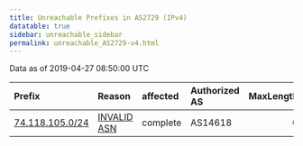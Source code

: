 ```yaml
---
title: Unreachable Prefixes in AS2729 (IPv4)
datatable: true
sidebar: unreachable_sidebar
permalink: unreachable_AS2729-v4.html
---
```


Data as of 2019-04-27 08:50:00 UTC


<div class="datatable-begin"></div>

| Prefix                                                   | Reason                                                                                                | affected   | Authorized AS   |   MaxLength | Anchor                           |   unreachable /24s |
|:---------------------------------------------------------|:------------------------------------------------------------------------------------------------------|:-----------|:----------------|------------:|:---------------------------------|-------------------:|
| [74.118.105.0/24](https://stat.ripe.net/74.118.105.0/24) | [INVALID ASN](https://rpki-validator.ripe.net/announcement-preview?asn=AS2729&prefix=74.118.105.0/24) | complete   | AS14618         |           0 | [ARIN](unreachable_ARIN-v4.html) |                  1 |

<div class="datatable-end"></div>